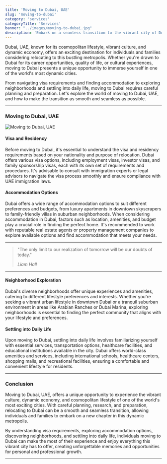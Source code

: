 ```yaml
---
title: 'Moving to Dubai, UAE'
slug: 'moving-to-dubai'
category: 'services'
categoryTitle: 'Services'
banner: "../images/moving-to-dubai.jpg"
description: 'Embark on a seamless transition to the vibrant city of Dubai, UAE'
---
```


Dubai, UAE, known for its cosmopolitan lifestyle, vibrant culture, and dynamic economy, offers an exciting destination for individuals and families considering relocating to this bustling metropolis. Whether you're drawn to Dubai for its career opportunities, quality of life, or cultural experiences, moving to Dubai presents a unique opportunity to immerse yourself in one of the world's most dynamic cities.

From navigating visa requirements and finding accommodation to exploring neighborhoods and settling into daily life, moving to Dubai requires careful planning and preparation. Let's explore the world of moving to Dubai, UAE, and how to make the transition as smooth and seamless as possible.

---

### Moving to Dubai, UAE

![Moving to Dubai, UAE](https://images.pexels.com/photos/10759126/pexels-photo-10759126.jpeg?auto=compress&cs=tinysrgb&w=1260&h=750&dpr=1)

#### Visa and Residency

Before moving to Dubai, it's essential to understand the visa and residency requirements based on your nationality and purpose of relocation. Dubai offers various visa options, including employment visas, investor visas, and family sponsorship visas, each with its own set of requirements and procedures. It's advisable to consult with immigration experts or legal advisors to navigate the visa process smoothly and ensure compliance with UAE immigration laws.

#### Accommodation Options

Dubai offers a wide range of accommodation options to suit different preferences and budgets, from luxury apartments in downtown skyscrapers to family-friendly villas in suburban neighborhoods. When considering accommodation in Dubai, factors such as location, amenities, and budget play a crucial role in finding the perfect home. It's recommended to work with reputable real estate agents or property management companies to explore available options and find accommodation that meets your needs.

---

> "The only limit to our realization of tomorrow will be our doubts of today."
>
> *Liam Hall*

---

#### Neighborhood Exploration

Dubai's diverse neighborhoods offer unique experiences and amenities, catering to different lifestyle preferences and interests. Whether you're seeking a vibrant urban lifestyle in downtown Dubai or a tranquil suburban environment in areas like Arabian Ranches or Dubai Marina, exploring neighborhoods is essential to finding the perfect community that aligns with your lifestyle and preferences.

#### Settling into Daily Life

Upon moving to Dubai, settling into daily life involves familiarizing yourself with essential services, transportation options, healthcare facilities, and educational institutions available in the city. Dubai offers world-class amenities and services, including international schools, healthcare centers, shopping malls, and recreational facilities, ensuring a comfortable and convenient lifestyle for residents.

---

### Conclusion

Moving to Dubai, UAE, offers a unique opportunity to experience the vibrant culture, dynamic economy, and cosmopolitan lifestyle of one of the world's most exciting cities. With careful planning, research, and preparation, relocating to Dubai can be a smooth and seamless transition, allowing individuals and families to embark on a new chapter in this dynamic metropolis.

By understanding visa requirements, exploring accommodation options, discovering neighborhoods, and settling into daily life, individuals moving to Dubai can make the most of their experience and enjoy everything this vibrant city has to offer, creating unforgettable memories and opportunities for personal and professional growth.

---


